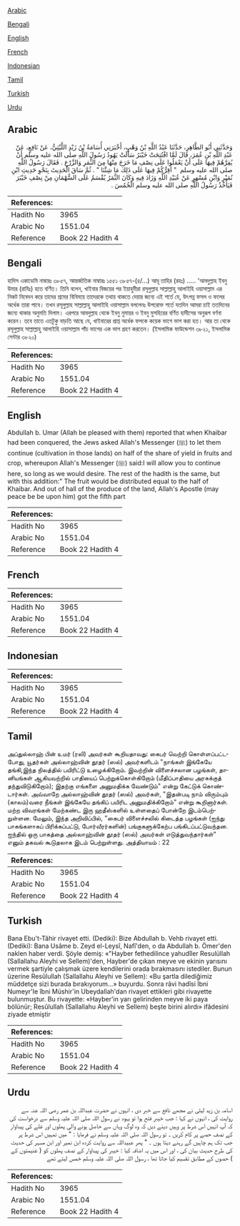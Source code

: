 [Arabic](#arabic)

[Bengali](#bengali)

[English](#english)

[French](#french)

[Indonesian](#indonesian)

[Tamil](#tamil)

[Turkish](#turkish)

[Urdu](#urdu)

## Arabic


<div dir="rtl" lang="ar" style={{fontSize:'larger',backgroundColor:'#f8f9fa',padding:20}}>
وَحَدَّثَنِي أَبُو الطَّاهِرِ، حَدَّثَنَا عَبْدُ اللَّهِ بْنُ وَهْبٍ، أَخْبَرَنِي أُسَامَةُ بْنُ زَيْدٍ اللَّيْثِيُّ، عَنْ نَافِعٍ، عَنْ عَبْدِ اللَّهِ بْنِ عُمَرَ، قَالَ لَمَّا افْتُتِحَتْ خَيْبَرُ سَأَلَتْ يَهُودُ رَسُولَ اللَّهِ صلى الله عليه وسلم أَنْ يُقِرَّهُمْ فِيهَا عَلَى أَنْ يَعْمَلُوا عَلَى نِصْفِ مَا خَرَجَ مِنْهَا مِنَ الثَّمَرِ وَالزَّرْعِ ‏.‏ فَقَالَ رَسُولُ اللَّهِ صلى الله عليه وسلم ‏ "‏ أُقِرُّكُمْ فِيهَا عَلَى ذَلِكَ مَا شِئْنَا ‏"‏ ‏.‏ ثُمَّ سَاقَ الْحَدِيثَ بِنَحْوِ حَدِيثِ ابْنِ نُمَيْرٍ وَابْنِ مُسْهِرٍ عَنْ عُبَيْدِ اللَّهِ وَزَادَ فِيهِ وَكَانَ الثَّمَرُ يُقْسَمُ عَلَى السُّهْمَانِ مِنْ نِصْفِ خَيْبَرَ فَيَأْخُذُ رَسُولُ اللَّهِ صلى الله عليه وسلم الْخُمُسَ ‏.‏
</div>
<div style={{backgroundColor:'#f8f9fa',padding:20, marginBottom: 10}}><table> <thead> <tr> <th>References:</th> <th></th> </tr> </thead> <tbody><tr><td>Hadith No</td><td>3965</td></tr><tr><td>Arabic No</td><td>1551.04</td></tr><tr><td>Reference</td><td>Book 22 Hadith 4</td></tr></tbody></table></div>

## Bengali


<div dir="ltr" lang="bn" style={{fontSize:'larger',backgroundColor:'#f8f9fa',padding:20}}>
হাদিস একাডেমি নাম্বারঃ ৩৮৫৭, আন্তর্জাতিক নাম্বারঃ ১৫৫১ ৩৮৫৭-(৪/...) আবূ তাহির (রহঃ) ..... 'আবদুল্লাহ ইবনু উমার (রাযিঃ) হতে বর্ণিত। তিনি বলেন, খাইবার বিজয়ের পর ইয়াহুদীরা রসূলুল্লাহ সাল্লাল্লাহু আলাইহি ওয়াসাল্লাম এর নিকট নিবেদন করে তাদের শ্রমের বিনিময়ে তাদেরকে তথায় থাকতে দেয়ার জন্যে এই শর্তে যে, উৎপন্ন ফসল ও ফলের অর্ধেক তারা পাবে। তখন রসূলুল্লাহ সাল্লাল্লাহু আলাইহি ওয়াসাল্লাম বললেনঃ উপরোক্ত শর্তে যতদিন আমরা চাই ততদিনের জন্যে থাকার অনুমতি দিলাম। এরপরে আবদুল্লাহ থেকে ইবনু নুমায়র ও ইবনু মুসহিরের বর্ণিত হাদীসের অনুরূপ বর্ণনা করেন। তবে তাতে এতটুকু বাড়তি আছে যে, খাইবারের প্রাপ্ত অর্ধেক ফলকে কয়েক ভাগে ভাগ করা হত। আর তা থেকে রসূলুল্লাহ সাল্লাল্লাহু আলাইহি ওয়াসাল্লাম পাঁচ ভাগের এক ভাগ গ্রহণ করতেন। (ইসলামিক ফাউন্ডেশন ৩৮২১, ইসলামিক সেন্টার ৩৮২০)
</div>
<div style={{backgroundColor:'#f8f9fa',padding:20, marginBottom: 10}}><table> <thead> <tr> <th>References:</th> <th></th> </tr> </thead> <tbody><tr><td>Hadith No</td><td>3965</td></tr><tr><td>Arabic No</td><td>1551.04</td></tr><tr><td>Reference</td><td>Book 22 Hadith 4</td></tr></tbody></table></div>

## English


<div dir="ltr" lang="en" style={{fontSize:'larger',backgroundColor:'#f8f9fa',padding:20}}>
Abdullah b. Umar (Allah be pleased with them) reported that when Khaibar had been conquered, the Jews asked Allah's Messenger (ﷺ) to let them continue (cultivation in those lands) on half of the share of yield in fruits and crop, whereupon Allah's Messenger (ﷺ) said:I will allow you to continue here, so long as we would desire. The rest of the hadith is the same, but with this addition:" The fruit would be distributed equal to the half of Khaibar. And out of hall of the produce of the land, Allah's Apostle (may peace be be upon him) got the fifth part
</div>
<div style={{backgroundColor:'#f8f9fa',padding:20, marginBottom: 10}}><table> <thead> <tr> <th>References:</th> <th></th> </tr> </thead> <tbody><tr><td>Hadith No</td><td>3965</td></tr><tr><td>Arabic No</td><td>1551.04</td></tr><tr><td>Reference</td><td>Book 22 Hadith 4</td></tr></tbody></table></div>

## French


<div dir="ltr" lang="fr" style={{fontSize:'larger',backgroundColor:'#f8f9fa',padding:20}}>

</div>
<div style={{backgroundColor:'#f8f9fa',padding:20, marginBottom: 10}}><table> <thead> <tr> <th>References:</th> <th></th> </tr> </thead> <tbody><tr><td>Hadith No</td><td>3965</td></tr><tr><td>Arabic No</td><td>1551.04</td></tr><tr><td>Reference</td><td>Book 22 Hadith 4</td></tr></tbody></table></div>

## Indonesian


<div dir="ltr" lang="id" style={{fontSize:'larger',backgroundColor:'#f8f9fa',padding:20}}>

</div>
<div style={{backgroundColor:'#f8f9fa',padding:20, marginBottom: 10}}><table> <thead> <tr> <th>References:</th> <th></th> </tr> </thead> <tbody><tr><td>Hadith No</td><td>3965</td></tr><tr><td>Arabic No</td><td>1551.04</td></tr><tr><td>Reference</td><td>Book 22 Hadith 4</td></tr></tbody></table></div>

## Tamil


<div dir="ltr" lang="ta" style={{fontSize:'larger',backgroundColor:'#f8f9fa',padding:20}}>
அப்துல்லாஹ் பின் உமர் (ரலி) அவர்கள் கூறியதாவது: கைபர் வெற்றி கொள்ளப்பட்டபோது, யூதர்கள் அல்லாஹ்வின் தூதர் (ஸல்) அவர்களிடம் "நாங்கள் இங்கேயே தங்கி,இந்த நிலத்தில் பயிரிட்டு உழைக்கிறோம். இவற்றின் விளைச்சலான பழங்கள், தானியங்கள் ஆகியவற்றில் பாதியைப் பெற்றுக்கொள்கிறோம் (மீதிப்பாதியை அரசுக்குத் தந்துவிடுகிறோம்); இதற்கு எங்களை அனுமதிக்க வேண்டும்" என்று கேட்டுக் கொண்டார்கள். அவ்வாறே அல்லாஹ்வின் தூதர் (ஸல்) அவர்கள், "இதன்படி நாம் விரும்பும் (காலம்)வரை நீங்கள் இங்கேயே தங்கிப் பயிரிட அனுமதிக்கிறோம்" என்று கூறினார்கள். மற்ற விவரங்கள் மேற்கண்ட இரு ஹதீஸ்களில் உள்ளதைப் போன்றே இடம்பெற்றுள்ளன. மேலும், இந்த அறிவிப்பில், "கைபர் விளைச்சலில் கிடைத்த பழங்கள் (ஐந்து பாகங்களாகப் பிரிக்கப்பட்டு, போர்வீரர்களின்) பங்குகளுக்கேற்ப பங்கிடப்பட்டுவந்தன. ஐந்தில் ஒரு பாகத்தை அல்லாஹ்வின் தூதர் (ஸல்) அவர்கள் எடுத்துவந்தார்கள்" எனும் தகவல் கூடுதலாக இடம் பெற்றுள்ளது. அத்தியாயம் : 22
</div>
<div style={{backgroundColor:'#f8f9fa',padding:20, marginBottom: 10}}><table> <thead> <tr> <th>References:</th> <th></th> </tr> </thead> <tbody><tr><td>Hadith No</td><td>3965</td></tr><tr><td>Arabic No</td><td>1551.04</td></tr><tr><td>Reference</td><td>Book 22 Hadith 4</td></tr></tbody></table></div>

## Turkish


<div dir="ltr" lang="tr" style={{fontSize:'larger',backgroundColor:'#f8f9fa',padding:20}}>
Bana Ebu't-Tâhir rivayet etti. (Dediki): Bize Abdullah b. Vehb rivayet etti. (Dediki): Bana Usâme b. Zeyd el-Leysî, Nafî'den, o da Abdullah b. Ömer'den naklen haber verdi. Şöyle demiş: «"Hayber fethedilince yahudîler Resulüllah (Sallallahu Aleyhi ve Sellem)'den, Hayber'de çıkan meyve ve ekinin yarısını vermek şartiyle çalışmak üzere kendilerini orada bırakmasını istediler. Bunun üzerine Resûlullah (Sallallahu Aleyhi ve Sellem): «Bu şartla dilediğimiz müddetçe sizi burada bırakıyorum...» buyurdu. Sonra râvi hadîsi İbni Numeyr'Ie îbni Müshir'in Ubeydallah'dan rivayet ettikleri gibi rivayette bulunmuştur. Bu rivayette: «Hayber'in yarı gelirinden meyve iki paya bölünür; Resûlullah (Sallallahu Aleyhi ve Sellem) beşte birini alırdı» ifâdesini ziyade etmiştir
</div>
<div style={{backgroundColor:'#f8f9fa',padding:20, marginBottom: 10}}><table> <thead> <tr> <th>References:</th> <th></th> </tr> </thead> <tbody><tr><td>Hadith No</td><td>3965</td></tr><tr><td>Arabic No</td><td>1551.04</td></tr><tr><td>Reference</td><td>Book 22 Hadith 4</td></tr></tbody></table></div>

## Urdu


<div dir="rtl" lang="ur" style={{fontSize:'larger',backgroundColor:'#f8f9fa',padding:20}}>
اسامہ بن زید لیثی نے مجھے نافع سے خبر دی ، انہوں نے حضرت عبداللہ بن عمر رضی اللہ عنہ سے روایت کی ، انہوں نے کہا : جب خیبر فتح ہوا تو یہود نے رسول اللہ صلی اللہ علیہ وسلم سے درخواست کی کہ آپ انہیں اس شرط پر وہیں دینے دیں کہ وہ لوگ وہاں سے حاصل ہونے والی پھلوں اور غلے کی پیداوار کے نصف حصے پر کام کریں ۔ تو رسول اللہ صلی اللہ علیہ وسلم نے فرمایا : " میں تمہیں اس شرط پر جب تک ہم چاہیں گے رہنے دیتا ہوں ۔ " پھر عبیداللہ سے روایت کردہ ابن نمیر اور ابن مسہر کی حدیث کی طرح حدیث بیان کی ، اور اس میں یہ اضافہ کیا : خیبر کی پیداوار کے نصف پھلوں کو ( غنیمتوں کے ) حصوں کے مطابق تقسیم کیا جاتا تھا ، رسول اللہ صلی اللہ علیہ وسلم خمس لیتے تھے
</div>
<div style={{backgroundColor:'#f8f9fa',padding:20, marginBottom: 10}}><table> <thead> <tr> <th>References:</th> <th></th> </tr> </thead> <tbody><tr><td>Hadith No</td><td>3965</td></tr><tr><td>Arabic No</td><td>1551.04</td></tr><tr><td>Reference</td><td>Book 22 Hadith 4</td></tr></tbody></table></div>